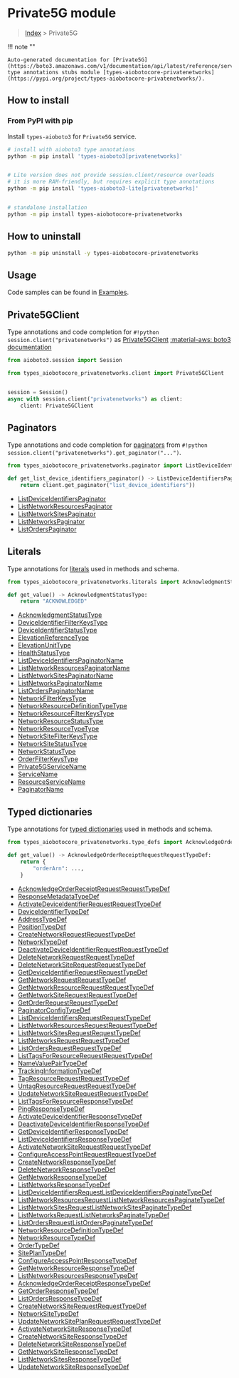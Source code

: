 # Private5G module

> [Index](../README.md) > Private5G


!!! note ""

    Auto-generated documentation for [Private5G](https://boto3.amazonaws.com/v1/documentation/api/latest/reference/services/privatenetworks.html#Private5G)
    type annotations stubs module [types-aiobotocore-privatenetworks](https://pypi.org/project/types-aiobotocore-privatenetworks/).

## How to install



### From PyPI with pip

Install `types-aioboto3` for `Private5G` service.

```bash
# install with aioboto3 type annotations
python -m pip install 'types-aioboto3[privatenetworks]'


# Lite version does not provide session.client/resource overloads
# it is more RAM-friendly, but requires explicit type annotations
python -m pip install 'types-aioboto3-lite[privatenetworks]'


# standalone installation
python -m pip install types-aiobotocore-privatenetworks
```



## How to uninstall

```bash
python -m pip uninstall -y types-aiobotocore-privatenetworks
```

## Usage

Code samples can be found in [Examples](./usage.md).

## Private5GClient

Type annotations and code completion for  `#!python session.client("privatenetworks")` as [Private5GClient](./client.md)
[:material-aws: boto3 documentation](https://boto3.amazonaws.com/v1/documentation/api/latest/reference/services/privatenetworks.html#Private5G.Client)

```python title="Usage example"
from aioboto3.session import Session

from types_aiobotocore_privatenetworks.client import Private5GClient


session = Session()
async with session.client("privatenetworks") as client:
    client: Private5GClient
```


## Paginators

Type annotations and code completion for
[paginators](./paginators.md)
from `#!python session.client("privatenetworks").get_paginator("...")`.

```python title="Usage example"
from types_aiobotocore_privatenetworks.paginator import ListDeviceIdentifiersPaginator

def get_list_device_identifiers_paginator() -> ListDeviceIdentifiersPaginator:
    return client.get_paginator("list_device_identifiers"))
```

- [ListDeviceIdentifiersPaginator](./paginators.md#listdeviceidentifierspaginator)
- [ListNetworkResourcesPaginator](./paginators.md#listnetworkresourcespaginator)
- [ListNetworkSitesPaginator](./paginators.md#listnetworksitespaginator)
- [ListNetworksPaginator](./paginators.md#listnetworkspaginator)
- [ListOrdersPaginator](./paginators.md#listorderspaginator)








## Literals

Type annotations for [literals](./literals.md) used in methods and schema.

```python title="Usage example"
from types_aiobotocore_privatenetworks.literals import AcknowledgmentStatusType

def get_value() -> AcknowledgmentStatusType:
    return "ACKNOWLEDGED"
```

- [AcknowledgmentStatusType](./literals.md#acknowledgmentstatustype)
- [DeviceIdentifierFilterKeysType](./literals.md#deviceidentifierfilterkeystype)
- [DeviceIdentifierStatusType](./literals.md#deviceidentifierstatustype)
- [ElevationReferenceType](./literals.md#elevationreferencetype)
- [ElevationUnitType](./literals.md#elevationunittype)
- [HealthStatusType](./literals.md#healthstatustype)
- [ListDeviceIdentifiersPaginatorName](./literals.md#listdeviceidentifierspaginatorname)
- [ListNetworkResourcesPaginatorName](./literals.md#listnetworkresourcespaginatorname)
- [ListNetworkSitesPaginatorName](./literals.md#listnetworksitespaginatorname)
- [ListNetworksPaginatorName](./literals.md#listnetworkspaginatorname)
- [ListOrdersPaginatorName](./literals.md#listorderspaginatorname)
- [NetworkFilterKeysType](./literals.md#networkfilterkeystype)
- [NetworkResourceDefinitionTypeType](./literals.md#networkresourcedefinitiontypetype)
- [NetworkResourceFilterKeysType](./literals.md#networkresourcefilterkeystype)
- [NetworkResourceStatusType](./literals.md#networkresourcestatustype)
- [NetworkResourceTypeType](./literals.md#networkresourcetypetype)
- [NetworkSiteFilterKeysType](./literals.md#networksitefilterkeystype)
- [NetworkSiteStatusType](./literals.md#networksitestatustype)
- [NetworkStatusType](./literals.md#networkstatustype)
- [OrderFilterKeysType](./literals.md#orderfilterkeystype)
- [Private5GServiceName](./literals.md#private5gservicename)
- [ServiceName](./literals.md#servicename)
- [ResourceServiceName](./literals.md#resourceservicename)
- [PaginatorName](./literals.md#paginatorname)




## Typed dictionaries

Type annotations for [typed dictionaries](./type_defs.md) used in methods and schema.

```python title="Usage example"
from types_aiobotocore_privatenetworks.type_defs import AcknowledgeOrderReceiptRequestRequestTypeDef

def get_value() -> AcknowledgeOrderReceiptRequestRequestTypeDef:
    return {
        "orderArn": ...,
    }
```

- [AcknowledgeOrderReceiptRequestRequestTypeDef](./type_defs.md#acknowledgeorderreceiptrequestrequesttypedef)
- [ResponseMetadataTypeDef](./type_defs.md#responsemetadatatypedef)
- [ActivateDeviceIdentifierRequestRequestTypeDef](./type_defs.md#activatedeviceidentifierrequestrequesttypedef)
- [DeviceIdentifierTypeDef](./type_defs.md#deviceidentifiertypedef)
- [AddressTypeDef](./type_defs.md#addresstypedef)
- [PositionTypeDef](./type_defs.md#positiontypedef)
- [CreateNetworkRequestRequestTypeDef](./type_defs.md#createnetworkrequestrequesttypedef)
- [NetworkTypeDef](./type_defs.md#networktypedef)
- [DeactivateDeviceIdentifierRequestRequestTypeDef](./type_defs.md#deactivatedeviceidentifierrequestrequesttypedef)
- [DeleteNetworkRequestRequestTypeDef](./type_defs.md#deletenetworkrequestrequesttypedef)
- [DeleteNetworkSiteRequestRequestTypeDef](./type_defs.md#deletenetworksiterequestrequesttypedef)
- [GetDeviceIdentifierRequestRequestTypeDef](./type_defs.md#getdeviceidentifierrequestrequesttypedef)
- [GetNetworkRequestRequestTypeDef](./type_defs.md#getnetworkrequestrequesttypedef)
- [GetNetworkResourceRequestRequestTypeDef](./type_defs.md#getnetworkresourcerequestrequesttypedef)
- [GetNetworkSiteRequestRequestTypeDef](./type_defs.md#getnetworksiterequestrequesttypedef)
- [GetOrderRequestRequestTypeDef](./type_defs.md#getorderrequestrequesttypedef)
- [PaginatorConfigTypeDef](./type_defs.md#paginatorconfigtypedef)
- [ListDeviceIdentifiersRequestRequestTypeDef](./type_defs.md#listdeviceidentifiersrequestrequesttypedef)
- [ListNetworkResourcesRequestRequestTypeDef](./type_defs.md#listnetworkresourcesrequestrequesttypedef)
- [ListNetworkSitesRequestRequestTypeDef](./type_defs.md#listnetworksitesrequestrequesttypedef)
- [ListNetworksRequestRequestTypeDef](./type_defs.md#listnetworksrequestrequesttypedef)
- [ListOrdersRequestRequestTypeDef](./type_defs.md#listordersrequestrequesttypedef)
- [ListTagsForResourceRequestRequestTypeDef](./type_defs.md#listtagsforresourcerequestrequesttypedef)
- [NameValuePairTypeDef](./type_defs.md#namevaluepairtypedef)
- [TrackingInformationTypeDef](./type_defs.md#trackinginformationtypedef)
- [TagResourceRequestRequestTypeDef](./type_defs.md#tagresourcerequestrequesttypedef)
- [UntagResourceRequestRequestTypeDef](./type_defs.md#untagresourcerequestrequesttypedef)
- [UpdateNetworkSiteRequestRequestTypeDef](./type_defs.md#updatenetworksiterequestrequesttypedef)
- [ListTagsForResourceResponseTypeDef](./type_defs.md#listtagsforresourceresponsetypedef)
- [PingResponseTypeDef](./type_defs.md#pingresponsetypedef)
- [ActivateDeviceIdentifierResponseTypeDef](./type_defs.md#activatedeviceidentifierresponsetypedef)
- [DeactivateDeviceIdentifierResponseTypeDef](./type_defs.md#deactivatedeviceidentifierresponsetypedef)
- [GetDeviceIdentifierResponseTypeDef](./type_defs.md#getdeviceidentifierresponsetypedef)
- [ListDeviceIdentifiersResponseTypeDef](./type_defs.md#listdeviceidentifiersresponsetypedef)
- [ActivateNetworkSiteRequestRequestTypeDef](./type_defs.md#activatenetworksiterequestrequesttypedef)
- [ConfigureAccessPointRequestRequestTypeDef](./type_defs.md#configureaccesspointrequestrequesttypedef)
- [CreateNetworkResponseTypeDef](./type_defs.md#createnetworkresponsetypedef)
- [DeleteNetworkResponseTypeDef](./type_defs.md#deletenetworkresponsetypedef)
- [GetNetworkResponseTypeDef](./type_defs.md#getnetworkresponsetypedef)
- [ListNetworksResponseTypeDef](./type_defs.md#listnetworksresponsetypedef)
- [ListDeviceIdentifiersRequestListDeviceIdentifiersPaginateTypeDef](./type_defs.md#listdeviceidentifiersrequestlistdeviceidentifierspaginatetypedef)
- [ListNetworkResourcesRequestListNetworkResourcesPaginateTypeDef](./type_defs.md#listnetworkresourcesrequestlistnetworkresourcespaginatetypedef)
- [ListNetworkSitesRequestListNetworkSitesPaginateTypeDef](./type_defs.md#listnetworksitesrequestlistnetworksitespaginatetypedef)
- [ListNetworksRequestListNetworksPaginateTypeDef](./type_defs.md#listnetworksrequestlistnetworkspaginatetypedef)
- [ListOrdersRequestListOrdersPaginateTypeDef](./type_defs.md#listordersrequestlistorderspaginatetypedef)
- [NetworkResourceDefinitionTypeDef](./type_defs.md#networkresourcedefinitiontypedef)
- [NetworkResourceTypeDef](./type_defs.md#networkresourcetypedef)
- [OrderTypeDef](./type_defs.md#ordertypedef)
- [SitePlanTypeDef](./type_defs.md#siteplantypedef)
- [ConfigureAccessPointResponseTypeDef](./type_defs.md#configureaccesspointresponsetypedef)
- [GetNetworkResourceResponseTypeDef](./type_defs.md#getnetworkresourceresponsetypedef)
- [ListNetworkResourcesResponseTypeDef](./type_defs.md#listnetworkresourcesresponsetypedef)
- [AcknowledgeOrderReceiptResponseTypeDef](./type_defs.md#acknowledgeorderreceiptresponsetypedef)
- [GetOrderResponseTypeDef](./type_defs.md#getorderresponsetypedef)
- [ListOrdersResponseTypeDef](./type_defs.md#listordersresponsetypedef)
- [CreateNetworkSiteRequestRequestTypeDef](./type_defs.md#createnetworksiterequestrequesttypedef)
- [NetworkSiteTypeDef](./type_defs.md#networksitetypedef)
- [UpdateNetworkSitePlanRequestRequestTypeDef](./type_defs.md#updatenetworksiteplanrequestrequesttypedef)
- [ActivateNetworkSiteResponseTypeDef](./type_defs.md#activatenetworksiteresponsetypedef)
- [CreateNetworkSiteResponseTypeDef](./type_defs.md#createnetworksiteresponsetypedef)
- [DeleteNetworkSiteResponseTypeDef](./type_defs.md#deletenetworksiteresponsetypedef)
- [GetNetworkSiteResponseTypeDef](./type_defs.md#getnetworksiteresponsetypedef)
- [ListNetworkSitesResponseTypeDef](./type_defs.md#listnetworksitesresponsetypedef)
- [UpdateNetworkSiteResponseTypeDef](./type_defs.md#updatenetworksiteresponsetypedef)

